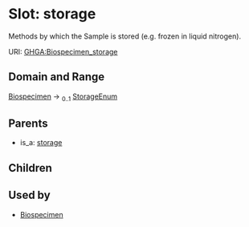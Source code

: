 
# Slot: storage


Methods by which the Sample is stored (e.g. frozen in liquid nitrogen).

URI: [GHGA:Biospecimen_storage](https://w3id.org/GHGA/Biospecimen_storage)


## Domain and Range

[Biospecimen](Biospecimen.md) &#8594;  <sub>0..1</sub> [StorageEnum](StorageEnum.md)

## Parents

 *  is_a: [storage](storage.md)

## Children


## Used by

 * [Biospecimen](Biospecimen.md)
